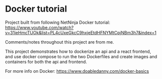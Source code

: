 # Docker tutorial

Project built from following NetNinja Docker tutorial: https://www.youtube.com/watch?v=31ieHmcTUOk&list=PL4cUxeGkcC9hxjeEtdHFNYMtCpjNBm3h7&index=1

Comments/notes throughout this project are from me.

This project demonstrates how to dockerize an api and a react frontend, and use docker compose to run the two Dockerfiles and create images and containers for both the api and frontend.

For more info on Docker: https://www.doabledanny.com/docker-basics
